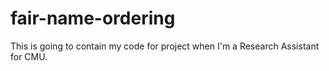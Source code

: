 # fair-name-ordering
This is going to contain my code for project when I'm a Research Assistant for CMU.
